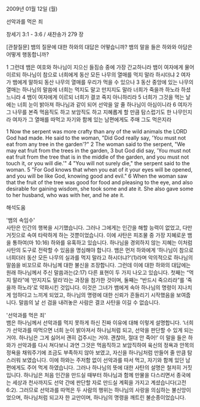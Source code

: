 2009년 01월 12일 (월)

선악과를 먹은 죄



창세기 3:1 - 3:6 / 새찬송가 279 장


[관찰질문]
뱀의 질문에 대한 하와의 대답은 어떻습니까?
뱀의 말을 들은 하와와 아담은 어떻게 행동합니까?

1 그런데 뱀은 여호와 하나님이 지으신 들짐승 중에 가장 간교하니라 뱀이 여자에게 물어 이르되 하나님이 참으로 너희에게 동산 모든 나무의 열매를 먹지 말라 하시더냐 
2 여자가 뱀에게 말하되 동산 나무의 열매를 우리가 먹을 수 있으나 
3 동산 중앙에 있는 나무의 열매는 하나님의 말씀에 너희는 먹지도 말고 만지지도 말라 너희가 죽을까 하노라 하셨느니라 
4 뱀이 여자에게 이르되 너희가 결코 죽지 아니하리라 
5 너희가 그것을 먹는 날에는 너희 눈이 밝아져 하나님과 같이 되어 선악을 알 줄 하나님이 아심이니라 
6 여자가 그 나무를 본즉 먹음직도 하고 보암직도 하고 지혜롭게 할 만큼 탐스럽기도 한 나무인지라 여자가 그 열매를 따먹고 자기와 함께 있는 남편에게도 주매 그도 먹은지라  

1 Now the serpent was more crafty than any of the wild animals the LORD God had made. He said to the woman, "Did God really say, 'You must not eat from any tree in the garden'?" 
2 The woman said to the serpent, "We may eat fruit from the trees in the garden, 
3 but God did say, 'You must not eat fruit from the tree that is in the middle of the garden, and you must not touch it, or you will die.'" 
4 "You will not surely die," the serpent said to the woman. 
5 "For God knows that when you eat of it your eyes will be opened, and you will be like God, knowing good and evil." 
6 When the woman saw that the fruit of the tree was good for food and pleasing to the eye, and also desirable for gaining wisdom, she took some and ate it. She also gave some to her husband, who was with her, and he ate it.

해석도움





'뱀의 속임수'  
사탄은 인간의 행복을 시기했습니다. 그러나 그에게는 인간을 해할 능력이 없었고, 다만 거짓으로 속여 타락하게 하는 것뿐이었습니다. 이에 사탄은 피조물 중 가장 지혜로운 뱀을 통하여(마 10:16) 하와를 유혹하고 있습니다. 하나님을 경외하지 않는 지혜는 이처럼 사탄의 도구로 전락할 수 있음을 명심해야 합니다. 뱀은 먼저 하와에게 ‘하나님이 참으로 너희더러 동산 모든 나무의 실과를 먹지 말라고 하시더냐?’(1)라며 악의적으로 하나님의 말씀을 비꼬므로 하나님께 대한 불신을 조장합니다. 그런데 이에 대한 하와의 대답에는 원래 하나님께서 주신 말씀과는(2:17) 다른 표현이 두 가지 나오고 있습니다. 첫째는 “먹지 말라”에 ‘만지지도 말라’라는 과장을 첨가한 것이며, 둘째는 “반드시 죽으리라”를 ‘죽을까 하노라’로 약화시킨 것입니다. 이것은 그녀가 뱀에게 속아 하나님의 명령이 지나치게 엄하다고 느끼게 되었고, 하나님의 명령에 대한 신뢰가 흔들리기 시작했음을 보여줍니다. 말씀의 날 선 검을 내려놓은 사람은 결코 사탄을 이길 수 없습니다.      

'선악과를 먹은 죄'  
뱀은 하나님께서 선악과를 먹지 못하게 하신 진짜 이유에 대해 이렇게 설명합니다. ‘너희가 선악과를 따먹으면 너희 눈이 밝아져서 하나님처럼 되고, 선악을 판단할 수 있게 되는 거야. 하나님은 그게 싫어서 괜히 겁주시는 거야. 괜찮아, 절대 안 죽어!’ 이 말을 들은 하와가 선악과를 다시 쳐다보니 과연 그것은 먹음직하고 보암직하여 육신의 정욕과 안목의 정욕을 채워주기에 조금도 부족하지 않아 보였고, 자신을 하나님처럼 만들어 줄 만큼 탐스러워 보였습니다. 이에 하와는 주저함 없이 선악과를 따서 먹고, 자기와 함께 있던 남편에게도 주어 먹게 하였습니다. 그러나 하나님의 뜻에 대한 사탄의 설명은 철저히 거짓입니다. 하나님은 처음 인간을 만드실 때부터 하나님과 함께 만물을 다스리면서 종국에는 세상과 천사까지도 선악 간에 판단할 자로 만드실 계획을 가지고 계셨습니다(고전 6:2). 그러므로 선악과를 따먹은 두 사람의 행위는 하나님의 사랑을 의심하는 불신앙이었으며, 하나님처럼 되고자 한 교만이며, 하나님의 명령을 깨트린 불순종이었습니다.